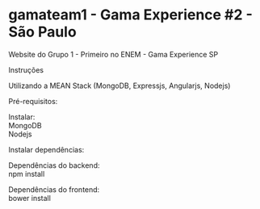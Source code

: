 # gamateam1 - Gama Experience #2 - São Paulo

Website do Grupo 1 - Primeiro no ENEM - Gama Experience SP

Instruções

Utilizando a MEAN Stack (MongoDB, Expressjs, Angularjs, Nodejs)

Pré-requisitos:

Instalar:<br>
MongoDB <br>
Nodejs

Instalar dependências:

Dependências do backend:<br>
npm install

Dependências do frontend:<br>
bower install
